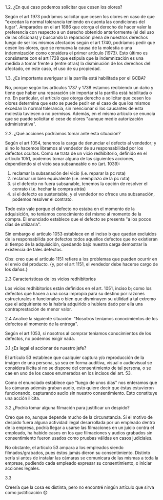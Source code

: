 1.2. ¿En qué caso podemos solicitar que cesen los olores?

Según el art 1973 podríamos solicitar que cesen los olores en caso de que "excedan la normal tolerancia teniendo en cuenta las condiciones del lugar". Amparados en el art 1886 que otorga el derecho de hacer valer la preferencia con respecto a un derecho obtenido anteriormente (el del uso de las oficionas) y buscando la reparación plena de nuestros derechos luego de ser los mismos afectados según el art 1740, podríamos pedir que cesen los olores, que se remueva la causa de la molestia o una indemnización como considera el primer artículo (1973). Esto último es consistente con el art 1738 que estipula que la indemnización es una medida a tomar frente a (entre otras) la disminución de los derechos del afectado, en este caso, el uso de su propiedad.

1.3. ¿Es importante averiguar si la parrilla está habilitada por el GCBA?

No, porque según los artículos 1737 y 1738 estamos recibiendo un daño y tiene que haber una reparación sin importar si la parrilla está habilitada o no.
En particular, el artículo que otorga derecho a solicitar que cesen los olores determina que esto se puede pedir en el caso de que los mismos excedan la normal tolerancia, sin mencionar si los causantes de esta molestia tuviesen o no permisos.  Además, en el mismo artículo se enuncia que se puede solicitar el cese de olores "aunque medie autorización administrativa".

2.2. ¿Qué acciones podríamos tomar ante esta situación?

Según el art 1054, tenemos la carga de denunciar el defecto al vendedor; y si no lo hacemos libramos al vendedor de su responsabilidad por los defectos ocultos. Como se trata de un vicio redhibitorio, definido en el artículo 1051, podemos tomar alguna de las siguientes acciones, dependiendo si el vicio sea subsaneable o no (art. 1039):

1. reclamar la subsanación del vicio (i.e. reparar la pc rota)
2. reclamar un bien equivalente (i.e. reemplazo de la pc rota)
3. si el defecto no fuera subsanable, tenemos la opción de resolver el conrato (i.e. hechar la compra atrás)
4. si el defecto es sustentable, y el vendedor no ofrece una subsanación, podemos resolver el contrato.

Todo esto vale porque el defecto no estaba en el momento de la adquisición, no teníamos conocimiento del mismo al momento de la compra. El enunciado establece que el defecto se presenta "a los pocos días de utilizarla".

Sin embargo el artículo 1053 establece en el inciso b que quedan excluídos de la responsabilida por defectos todos aquellos defectos que no existieran al tiempo de la adquisición, quedando bajo nuestra carga demostrar la existencia de tales defectos.

Obs: creo que el artículo 1151 refiere a los problemas que pueden ocurrir en el envío del producto. {y, por el art 1151, el vendedor debe hacerse cargo de los daños.}

2.3 Características de los vicios redhibitorios

Los vicios redhibitorios están definidos en el art. 1051, inciso b; como los defectos que hacen a una cosa impropia para su destino por razones estructurales o funcionales o bien que disminuyen su utilidad a tal extremo que el adquiriente no la habría adquirido o hubiera dado por ella una contraprestación de menor valor.

2.4 Analice la siguiente situación: "Nosotros teníamos conocimientos de los defectos al momento de la entrega".

Según el art 1053, si nosotros al comprar teníamos conocimientos de los defectos, no podemos exigir nada.

3.1 ¿Es legal el accionar de nuestro jefe?

El artículo 53 establece que cualquier captura y/o reproducción de la imágen de una persona, ya sea en forma auditiva, visual o audiovisual se considera ilícita si no se dispone del consentimiento de tal persona, o se cae en uno de los casos enumerados en los incisos del art. 53.

Como el enunciado establece que "luego de unos días" nos enteramos que las cámaras además graban audio, esto quiere decir que éstas estuvieron funcionando, capturando audio sin nuestro consentimiento. Esto constituye una acción ilícita.

3.2 ¿Podría tomar alguna filmación para justificar un despido?

Creo que no, aunque depende mucho de la circunstancia. Si el motivo de despido fuera alguna actividad ilegal desarrollada por un empleado dentro de la empresa, podría llegar a usarse las filmaciones en un juicio contra el empleado, ha habido casos en los que filmaciones y audios grabados sin consentimiento fueron usados como pruebas válidas en casos judiciales.

No obstante, el artículo 53 ampara a los empleados siendo filmados/grabados, pues éstos jamás dieron su consentimiento. Distinto sería si antes de instalar las cámaras se comunicara de las mismas a toda la emprese, pudiendo cada empleado expresar su consentimiento, o iniciar acciones legales.

3.3

Creería que la cosa es distinta, pero no encontré ningún artículo que sirva como justificación :disappointed:
